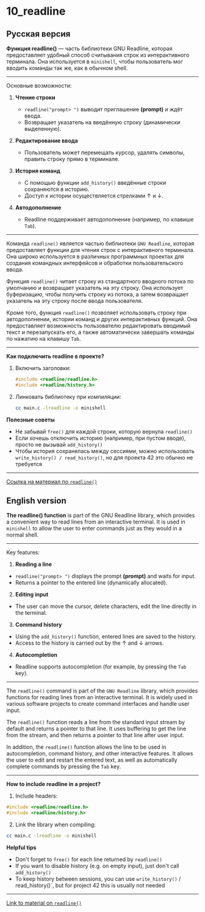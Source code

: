 # 10_readline

## Русская версия

**Функция readline()** — часть библиотеки GNU Readline, которая предоставляет удобный способ считывания строк из интерактивного терминала.
Она используется в `minishell`, чтобы пользователь мог вводить команды так же, как в обычном shell.

---
Основные возможности:

1. **Чтение строки**
	- `readline("prompt> ")` выводит приглашение **(prompt)** и ждёт ввода.
	- Возвращает указатель на введённую строку (динамически выделенную). 

2. **Редактирование ввода**

	- Пользователь может перемещать курсор, удалять символы, править строку прямо в терминале.

3. **История команд**

	- С помощью функции `add_history()` введённые строки сохраняются в историю.
	- Доступ к истории осуществляется стрелками ↑ и ↓.

4. **Автодополнение**
	- Readline поддерживает автодополнение (например, по клавише `Tab`).

---
Команда `readline()` является частью библиотеки `GNU Readline`, которая предоставляет функции для чтения строк с интерактивного терминала. Она широко используется в различных программных проектах для создания командных интерфейсов и обработки пользовательского ввода.

Функция `readline()` читает строку из стандартного вводного потока по умолчанию и возвращает указатель на эту строку. Она использует буферизацию, чтобы получить строку из потока, а затем возвращает указатель на эту строку после ввода пользователя.

Кроме того, функция `readline()` позволяет использовать строку при автодополнении, истории команд и других интерактивных функций. Она предоставляет возможность пользователю редактировать вводимый текст и перезапускать его, а также автоматически завершать команды по нажатию на клавишу `Tab`.

---
**Как подключить readline в проекте?**

1. Включить заголовки:
	``` c
	#include <readline/readline.h>
	#include <readline/history.h>
	```
2. Линковать библиотеку при компиляции:
	``` bash
	cc main.c -lreadline -o minishell
	```

**Полезные советы**
- Не забывай `free()` для каждой строки, которую вернула `readline()`
- Если хочешь отключить историю (например, при пустом вводе), просто не вызывай `add_history()`
- Чтобы история сохранялась между сессиями, можно использовать `write_history() / read_history()`, но для проекта 42 это обычно не требуется

---
[Ссылка на материал по `readline()`](https://linux.die.net/man/3/readline)

## English version

**The readline() function** is part of the GNU Readline library, which provides a convenient way to read lines from an interactive terminal.
It is used in `minishell` to allow the user to enter commands just as they would in a normal shell.

---
Key features:

1. **Reading a line**
- `readline("prompt> ")` displays the prompt **(prompt)** and waits for input.
- Returns a pointer to the entered line (dynamically allocated).

2. **Editing input**

- The user can move the cursor, delete characters, edit the line directly in the terminal.

3. **Command history**

- Using the `add_history()` function, entered lines are saved to the history.
- Access to the history is carried out by the ↑ and ↓ arrows.

4. **Autocompletion**
- Readline supports autocompletion (for example, by pressing the `Tab` key).

---
The `readline()` command is part of the `GNU Readline` library, which provides functions for reading lines from an interactive terminal. It is widely used in various software projects to create command interfaces and handle user input.

The `readline()` function reads a line from the standard input stream by default and returns a pointer to that line. It uses buffering to get the line from the stream, and then returns a pointer to that line after user input.

In addition, the `readline()` function allows the line to be used in autocompletion, command history, and other interactive features. It allows the user to edit and restart the entered text, as well as automatically complete commands by pressing the `Tab` key.

---
**How ​​to include readline in a project?**

1. Include headers:
``` c
#include <readline/readline.h>
#include <readline/history.h>
```
2. Link the library when compiling:
``` bash
cc main.c -lreadline -o minishell
```

**Helpful tips**
- Don't forget to `free()` for each line returned by `readline()`
- If you want to disable history (e.g. on empty input), just don't call `add_history()`
- To keep history between sessions, you can use `write_history()` / read_history()`, but for project 42 this is usually not needed

---
[Link to material on `readline()`](https://linux.die.net/man/3/readline)
